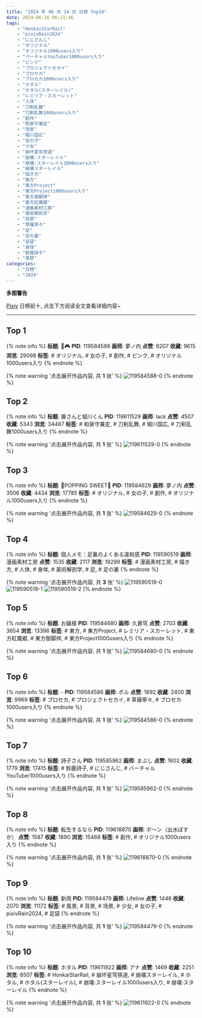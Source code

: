 ```yaml
---
title: "2024 年 06 月 14 日 日榜 Top10"
date: 2024-06-16 06:21:46
tags:
    - "HonkaiStarRail"
    - "pixivRain2024"
    - "にじさんじ"
    - "オリジナル"
    - "オリジナル1000users入り"
    - "バーチャルYouTuber1000users入り"
    - "ピンク"
    - "プロジェクトセカイ"
    - "プロセカ"
    - "プロセカ1000users入り"
    - "ホタル"
    - "ホタル(スターレイル)"
    - "レミリア・スカーレット"
    - "人体"
    - "刀剣乱舞"
    - "刀剣乱舞1000users入り"
    - "創作"
    - "和泉守兼定"
    - "场景"
    - "堀川国広"
    - "女の子"
    - "少女"
    - "崩坏星穹铁道"
    - "崩壊:スターレイル"
    - "崩壊:スターレイル1000users入り"
    - "崩壊スターレイル"
    - "描き方"
    - "東方"
    - "東方Project"
    - "東方Project1000users入り"
    - "東方御脚拝"
    - "東方紅魔郷"
    - "漫画素材工房"
    - "美術解剖学"
    - "背景"
    - "草薙寧々"
    - "足"
    - "足の裏"
    - "足袋"
    - "身体"
    - "鈴鹿詩子"
    - "風景"
categories:
    - "日榜"
    - "2024"
---
```


<i class="fa fa-triangle-exclamation"></i>**多图警告**<i class="fa fa-triangle-exclamation"></i>

[Pixiv](https://www.pixiv.net/) 日榜前十, 点击下方阅读全文查看详细内容~

<!-- more -->

---

## Top 1

{% note info %}
**标题**: 🐰🎮
**PID**: 119584588 **画师**: 夢ノ内
**点赞**: 8207 **收藏**: 9615 **浏览**: 29098
**标签**: # オリジナル, # 女の子, # 創作, # ピンク, # オリジナル1000users入り
{% endnote %}

{% note warning '点击展开作品内容, 共 **1** 张' %}
![119584588-0](https://i.pixiv.re/img-original/img/2024/06/13/00/00/35/119584588_p0.jpg)
{% endnote %}

## Top 2

{% note info %}
**标题**: 兼さんと堀川くん
**PID**: 119611529 **画师**: lack
**点赞**: 4507 **收藏**: 5343 **浏览**: 34487
**标签**: # 和泉守兼定, # 刀剣乱舞, # 堀川国広, # 刀剣乱舞1000users入り
{% endnote %}

{% note warning '点击展开作品内容, 共 **1** 张' %}
![119611529-0](https://i.pixiv.re/img-original/img/2024/06/14/00/00/22/119611529_p0.png)
{% endnote %}

## Top 3

{% note info %}
**标题**: 🍬POPPING SWEET🍭
**PID**: 119584629 **画师**: 夢ノ内
**点赞**: 3506 **收藏**: 4434 **浏览**: 17785
**标签**: # オリジナル, # 女の子, # 創作, # オリジナル1000users入り
{% endnote %}

{% note warning '点击展开作品内容, 共 **1** 张' %}
![119584629-0](https://i.pixiv.re/img-original/img/2024/06/13/00/00/47/119584629_p0.jpg)
{% endnote %}

## Top 4

{% note info %}
**标题**: 個人メモ：足裏のよくある違和感
**PID**: 119590519 **画师**: 漫画素材工房
**点赞**: 1535 **收藏**: 2117 **浏览**: 19299
**标签**: # 漫画素材工房, # 描き方, # 人体, # 身体, # 美術解剖学, # 足, # 足の裏
{% endnote %}

{% note warning '点击展开作品内容, 共 **3** 张' %}
![119590519-0](https://i.pixiv.re/img-original/img/2024/06/13/06/00/06/119590519_p0.jpg)
![119590519-1](https://i.pixiv.re/img-original/img/2024/06/13/06/00/06/119590519_p1.jpg)
![119590519-2](https://i.pixiv.re/img-original/img/2024/06/13/06/00/06/119590519_p2.jpg)
{% endnote %}

## Top 5

{% note info %}
**标题**: お嬢様
**PID**: 119584680 **画师**: 久蒼穹
**点赞**: 2703 **收藏**: 3654 **浏览**: 13396
**标签**: # 東方, # 東方Project, # レミリア・スカーレット, # 東方紅魔郷, # 東方御脚拝, # 東方Project1000users入り
{% endnote %}

{% note warning '点击展开作品内容, 共 **1** 张' %}
![119584680-0](https://i.pixiv.re/img-original/img/2024/06/13/00/01/01/119584680_p0.jpg)
{% endnote %}

## Top 6

{% note info %}
**标题**: -
**PID**: 119584586 **画师**: ポル
**点赞**: 1892 **收藏**: 2400 **浏览**: 9969
**标签**: # プロセカ, # プロジェクトセカイ, # 草薙寧々, # プロセカ1000users入り
{% endnote %}

{% note warning '点击展开作品内容, 共 **1** 张' %}
![119584586-0](https://i.pixiv.re/img-original/img/2024/06/13/00/00/34/119584586_p0.png)
{% endnote %}

## Top 7

{% note info %}
**标题**: 詩子さん
**PID**: 119585962 **画师**: まぶし
**点赞**: 1602 **收藏**: 1779 **浏览**: 17415
**标签**: # 鈴鹿詩子, # にじさんじ, # バーチャルYouTuber1000users入り
{% endnote %}

{% note warning '点击展开作品内容, 共 **1** 张' %}
![119585962-0](https://i.pixiv.re/img-original/img/2024/06/13/00/31/16/119585962_p0.jpg)
{% endnote %}

## Top 8

{% note info %}
**标题**: 転生するなら
**PID**: 119618870 **画师**: ポ～ン（出水ぽすか）
**点赞**: 1587 **收藏**: 1890 **浏览**: 15468
**标签**: # 創作, # オリジナル1000users入り
{% endnote %}

{% note warning '点击展开作品内容, 共 **1** 张' %}
![119618870-0](https://i.pixiv.re/img-original/img/2024/06/14/07/30/01/119618870_p0.jpg)
{% endnote %}

## Top 9

{% note info %}
**标题**: 新雨
**PID**: 119584479 **画师**: Lifeline
**点赞**: 1446 **收藏**: 2070 **浏览**: 11172
**标签**: # 風景, # 背景, # 场景, # 少女, # 女の子, # pixivRain2024, # 足袋
{% endnote %}

{% note warning '点击展开作品内容, 共 **1** 张' %}
![119584479-0](https://i.pixiv.re/img-original/img/2024/06/13/00/00/02/119584479_p0.jpg)
{% endnote %}

## Top 10

{% note info %}
**标题**: ホタル
**PID**: 119611922 **画师**: アナ
**点赞**: 1469 **收藏**: 2251 **浏览**: 8507
**标签**: # HonkaiStarRail, # 崩坏星穹铁道, # 崩壊スターレイル, # ホタル, # ホタル(スターレイル), # 崩壊:スターレイル1000users入り, # 崩壊:スターレイル
{% endnote %}

{% note warning '点击展开作品内容, 共 **1** 张' %}
![119611922-0](https://i.pixiv.re/img-original/img/2024/06/14/00/05/13/119611922_p0.jpg)
{% endnote %}
